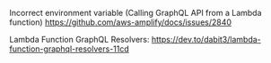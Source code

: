 Incorrect environment variable (Calling GraphQL API from a Lambda function) https://github.com/aws-amplify/docs/issues/2840


Lambda Function GraphQL Resolvers: https://dev.to/dabit3/lambda-function-graphql-resolvers-11cd 